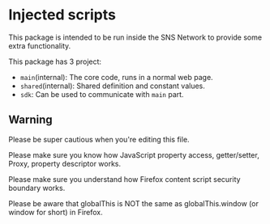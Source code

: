 # Injected scripts

This package is intended to be run inside the SNS Network to provide some extra functionality.

This package has 3 project:

- `main`(internal): The core code, runs in a normal web page.
- `shared`(internal): Shared definition and constant values.
- `sdk`: Can be used to communicate with `main` part.

## Warning

Please be super cautious when you're editing this file.

Please make sure you know how JavaScript property access, getter/setter, Proxy, property descriptor works.

Please make sure you understand how Firefox content script security boundary works.

Please be aware that globalThis is NOT the same as globalThis.window (or window for short) in Firefox.
